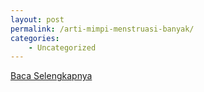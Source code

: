 ```yaml
---
layout: post
permalink: /arti-mimpi-menstruasi-banyak/
categories:
    - Uncategorized
---
```


[Baca Selengkapnya](/02)